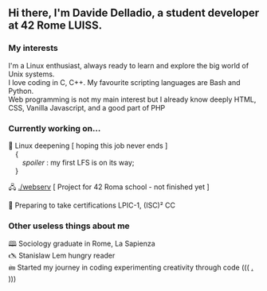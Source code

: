 ## Hi there, I'm Davide Delladio, a student developer at 42 Rome LUISS.  

### My interests

I'm a Linux enthusiast, always ready to learn and explore the big world of Unix systems.  
I love coding in C, C++. My favourite scripting languages are Bash and Python.  
Web programming is not my main interest but I already know deeply HTML, CSS, Vanilla Javascript, and a good part of PHP

### Currently working on...

🐧  Linux deepening [ hoping this job never ends ]  
&emsp;{  
&emsp;&emsp;_spoiler_ : my first LFS is on its way;  
&emsp;}  
  
🖧  [./webserv](https://github.com/stenterello/webserv) [ Project for 42 Roma school - not finished yet ]  
  
💽  Preparing to take certifications LPIC-1, (ISC)² CC
  
  

### Other useless things about me  
  
🕮 Sociology graduate in Rome, La Sapienza  
🖎 Stanislaw Lem hungry reader  
🖮 Started my journey in coding experimenting creativity through code ((( [.](https://www.scrittistentati.it/index.html) )))  

